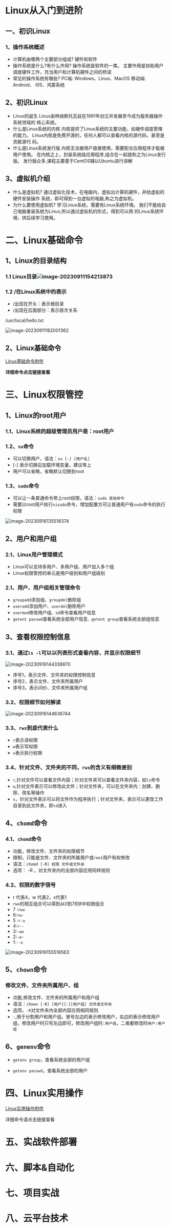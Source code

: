 # Linux从入门到进阶

## 一、初识Linux

### 1、操作系统概述

- 计算机由哪两个主要部分组成?
  硬件和软件
- 操作系统是什么?有什么作用?
  操作系统是软件的一类。
  主要作用是协助用户调度硬件工作，充当用户和计算机硬件之间的桥梁
- 常见的操作系统有哪些?
  PC端: Windows、Linux、MacOS
  移动端: Android、 I0S、鸿蒙系统

## 2、初识Linux

- Linux的诞生
  Linux由林纳斯托瓦兹在1991年创立并发展至今成为服务器操作系统领域的
  核心系统。
- 什么是Linux系统的内核
  内核提供了Linux系统的主要功能，如硬件调度管理的能力。
  Linux内核是免费开源的，任何人都可以查看内核的源代码，甚至是贡献源代
  码。
- 什么是Linux系统发行版
  内核无法被用户直接使用，需要配合应用程序才能被用户使用。
  在内核之上，封装系统级应用程序,组合在一起就称之为Linux发行版。
  发行版众多,课程主要基于CentOS辅以Ubuntu进行讲解

## 3、虚拟机介绍

- 什么是虚拟机?
  通过虚拟化技术，在电脑内，虚拟出计算机硬件，并给虚拟的硬件安装操作
  系统，即可得到一台虚拟的电脑,称之为虚拟机。
- 为什么要使用虚拟机?
  学习Linux系统，需要有Linux系统环境。
  我们不能给自己电脑重装系统为Linux,所以通过虚拟机的形式，得到可以用
  的Linux系统环境，供后续学习使用。

# 二、Linux基础命令

## 1、Linux的目录结构

### 1.1 Linux目录![image-20230911154213873](assets/image-20230911154213873.png)

### 1.2 /在Linux系统中的表示

- /出现在开头：表示根目录
- /出现在后面部分：表示层次关系

/usr/local/hello.txt

![image-20230911162001362](assets/image-20230911162001362.png)

## 2、Linux基础命令

[Linux基础命令附件](Linux基础命令.md)

**详细命令点击链接查看**

# 三、Linux权限管控

## 1、Linux的root用户

### 1.1、Linux系统的超级管理员用户是：root用户

### 1.2、`su`命令

- 可以切换用户，语法：`su [-] [用户名]`
- [-] 表示切换后加载环境变量，建议带上
- 用户可以省略，省略默认切换到root

### 1.3、`sudo`命令

- 可以让一条普通命令带上root权限，语法：`sudo 其他命令`
- 需要以root用户执行`visudo`命令，增加配置方可让普通用户有`sudo`命令的执行权限

![image-20230916135518374](assets/image-20230916135518374.png)

## 2、用户和用户组

### 2.1、Linux用户管理模式

- Linux可以支持多用户、多用户组、用户加入多个组
- Linux权限管控的单元是用户级别和用户组级别

### 2.1、用户、用户组相关管理命令

- `groupadd`添加组、`groupdel`删除组
- `useradd`添加用户、`userdel`删除用户
- `usermod`修改用户组`、id`命令查看用户信息
- `getent passwd`查看系统全部用户信息`、getent group`查看系统全部组信息

## 3、查看权限控制信息

### 3.1、通过`ls -l`可以以列表形式查看内容，并显示权限细节

![image-20230916144338870](assets/image-20230916144338870.png)

- 序号1，表示文件、文件夹的权限控制信息
- 序号2，表示文件、文件夹所属用户
- 序号3，表示问价、文件夹所属用户组

### 3.2、权限细节如何解读

![image-20230916144636744](assets/image-20230916144636744.png)

### 3.3、`rwx`到底代表什么

- `r`表示读权限
- `w`表示写权限
- `x`表示执行权限

### 3.4、针对文件、文件夹的不同，`rwx`的含义有细微差别

- `r`,针对文件可以查看文件内容；针对文件夹可以查看文件夹内容，如`ls`命令
- `w`,针对文件表示可以修改此文件；针对文件夹，可以在文件夹内：创建、删除、改名等操作
- `x`，针对文件表示可以将文件作为程序执行；针对文件夹，表示可以更改工作目录到此文件夹，即`cd`进入

## 4、`chomd`命令

### 4.1、`chomd`命令

- 功能，修改文件、文件夹的权限细节
- 限制，只能是文件、文件夹的所属用户或`root`用户有权修改
- 语法：`chomd [-R] 权限 文件或文件夹`
- 选项： -R ，对文件夹内的全部内容应用同样规则

### 4.2、权限的数字信号

- r 代表4，w 代表2，x代表1
- `rwx`的相互组合可以得到从0到7的8中权限组合
- 7 :`rwx` 
- 6:`rw-`
- 5 :`r-x`
- 4:`r--`
- 3:`-wx`
- 2:`-w-`
- 1:`--x`

![image-20230916155516563](assets/image-20230916155516563.png)

## 5、`chown`命令

### 修改文件、文件夹所属用户、组

- 功能,修改文件、文件夹的所属用户和用户组
- 语法：`chown [-R] [用户][:][用户组] 文件或文件夹`
- 选项，`-R`对文件夹内全部内容应用相同规则
- `:`,用于分割用户和用户组。冒号左边的表示修改用户，右边的表示修改用户组，修改用户时只写左边即可，修改用户组时`:用户组`，二者都修改时`用户:用户组`

## 6、`genenv`命令

- `getenv group`，查看系统全部的用户组

- `getenv passwd`，查看系统全部的用户

# 四、Linux实用操作

[Linux实用操作附件](Linux实用操作.md)

详细命令请点击链接查看

# 五、实战软件部署

# 六、脚本&自动化

# 七、项目实战

# 八、云平台技术

